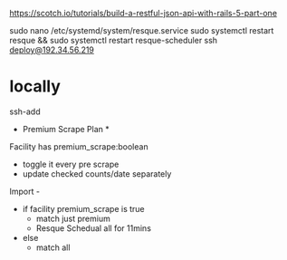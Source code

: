 
https://scotch.io/tutorials/build-a-restful-json-api-with-rails-5-part-one

sudo nano /etc/systemd/system/resque.service
sudo systemctl restart resque && sudo systemctl restart resque-scheduler
ssh deploy@192.34.56.219

# locally
ssh-add

* Premium Scrape Plan *

Facility has premium_scrape:boolean
  - toggle it every pre scrape
  - update checked counts/date separately

Import -
  - if facility premium_scrape is true
    - match just premium
    - Resque Schedual all for 11mins
  - else
    - match all
